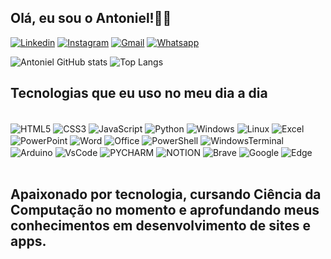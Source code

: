 ## Olá, eu sou o Antoniel!👋🏻

[![Linkedin](https://img.shields.io/badge/LinkedIn-0077B5?style=for-the-badge&logo=linkedin&logoColor=white
)](https://www.linkedin.com/in/antoniel-bezerra-ti/)
[![Instagram](https://img.shields.io/badge/Instagram-E4405F?style=for-the-badge&logo=instagram&logoColor=white
)](https://www.instagram.com/antoniel_silva12t/)
[![Gmail](https://img.shields.io/badge/Gmail-D14836?style=for-the-badge&logo=gmail&logoColor=white
)](https://criarmeulink.com.br/u/1710783484)
[![Whatsapp](https://img.shields.io/badge/WhatsApp-25D366?style=for-the-badge&logo=whatsapp&logoColor=white)](https://wa.me/5599984182844)

![Antoniel GitHub stats](https://github-readme-stats.vercel.app/api?username=dev-antoniel&show_icons=true&theme=dark) 
![Top Langs](https://github-readme-stats.vercel.app/api/top-langs/?username=dev-antoniel&layout=compact)

## Tecnologias que eu uso no meu dia a dia
<div style="display: inline_block"><br/>
    <img align="center" alt="HTML5" src="https://img.shields.io/badge/HTML5-E34F26?style=for-the-badge&logo=html5&logoColor=white" />
    <img align="center" alt="CSS3" src="https://img.shields.io/badge/CSS3-1572B6?style=for-the-badge&logo=css3&logoColor=white" />
    <img align="center" alt="JavaScript" src="https://img.shields.io/badge/JavaScript-F7DF1E?style=for-the-badge&logo=javascript&logoColor=black" />
    <img align="center" alt="Python" src="https://img.shields.io/badge/Python-3776AB?style=for-the-badge&logo=python&logoColor=white" /> 
    <img align="center" alt="Windows" src="https://img.shields.io/badge/Windows-0078D6?style=for-the-badge&logo=windows&logoColor=white" />
    <img align="center" alt="Linux" src="https://img.shields.io/badge/Linux-FCC624?style=for-the-badge&logo=linux&logoColor=black" />
    <img align="center" alt="Excel" src="https://img.shields.io/badge/Microsoft_Excel-217346?style=for-the-badge&logo=microsoft-excel&logoColor=white" />
    <img align="center" alt="PowerPoint" src="https://img.shields.io/badge/Microsoft_PowerPoint-B7472A?style=for-the-badge&logo=microsoft-powerpoint&logoColor=white" />
    <img align="center" alt="Word" src="https://img.shields.io/badge/Microsoft_Word-2B579A?style=for-the-badge&logo=microsoft-word&logoColor=white" />
    <img align="center" alt="Office" src="https://img.shields.io/badge/Microsoft_Office-D83B01?style=for-the-badge&logo=microsoft-office&logoColor=white" />
    <img align="center" alt="PowerShell" src="https://img.shields.io/badge/Powershell-2CA5E0?style=for-the-badge&logo=powershell&logoColor=white" />
    <img align="center" alt="WindowsTerminal" src="https://img.shields.io/badge/windows%20terminal-4D4D4D?style=for-the-badge&logo=windows%20terminal&logoColor=white" />
    <img align="center" alt="Arduino" src="https://img.shields.io/badge/Arduino_IDE-00979D?style=for-the-badge&logo=arduino&logoColor=white" />
    <img align="center" alt="VsCode" src="https://img.shields.io/badge/Visual_Studio_Code-0078D4?style=for-the-badge&logo=visual%20studio%20code&logoColor=white" />
    <img align="center" alt="PYCHARM" src="https://img.shields.io/badge/PyCharm-000000.svg?&style=for-the-badge&logo=PyCharm&logoColor=white" />
    <img align="center" alt="NOTION" src="https://img.shields.io/badge/Notion-000000?style=for-the-badge&logo=notion&logoColor=white" />
    <img align="center" alt="Brave" src="https://img.shields.io/badge/Brave-FF1B2D?style=for-the-badge&logo=Brave&logoColor=white" />
    <img align="center" alt="Google" src="https://img.shields.io/badge/Google_chrome-4285F4?style=for-the-badge&logo=Google-chrome&logoColor=white" />
    <img align="center" alt="Edge" src="https://img.shields.io/badge/Microsoft_Edge-0078D7?style=for-the-badge&logo=Microsoft-edge&logoColor=white" />
</div><br/>

## Apaixonado por tecnologia, cursando Ciência da Computação no momento e aprofundando meus conhecimentos em desenvolvimento de sites e apps. 
